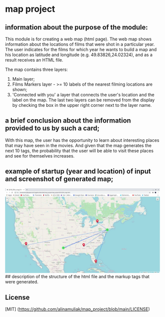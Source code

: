 # map project

## information about the purpose of the module:
This module is for creating a web map (html page).
The web map shows information about the locations of films that were shot in a particular year.
The user indicates for the films for which year he wants to build a map and his location as latitude and longitude (e.g. 49.83826,24.02324), and as a result receives an HTML file.

The map contains three layers:
1. Main layer;
2. Films Markers layer - >= 10 labels of the nearest filming locations are shown;
3. 'Connected with you' a layer that connects the user's location and the label on the map.
The last two layers can be removed from the display by checking the box in the upper right corner next to the layer name.


## a brief conclusion about the information provided to us by such a card;

With this map, the user has the opportunity to learn about interesting places that may have seen in the movies. And given that the map generates the next 10 tags, the probability that the user will be able to visit these places and see for themselves increases.

## example of startup (year and location) of input and screenshot of generated map;
<img src="map_pic.jpg" alt="My cool logo"/>
<!-- ![text](map_pic.jpg) -->
## description of the structure of the html file and the markup tags that were generated.


## License
[MIT] (https://github.com/alinamuliak/map_project/blob/main/LICENSE)